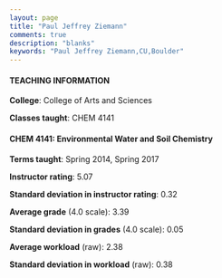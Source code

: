 ```yaml
---
layout: page
title: "Paul Jeffrey Ziemann" 
comments: true
description: "blanks"
keywords: "Paul Jeffrey Ziemann,CU,Boulder"
---
```

<head>
<script src="https://ajax.googleapis.com/ajax/libs/jquery/2.1.3/jquery.min.js"></script>
<script src="https://dl.dropboxusercontent.com/s/pc42nxpaw1ea4o9/highcharts.js?dl=0"></script>
<!-- <script src="../assets/js/highcharts.js"></script> -->
<style type="text/css">@font-face {
	font-family: "Bebas Neue";
	src: url(https://www.filehosting.org/file/details/544349/BebasNeue Regular.otf) format("opentype");
	}
	h1.Bebas { 
		font-family: "Bebas Neue", Verdana, Tahoma;
	}
</style>
</head>
	   
#### TEACHING INFORMATION

**College**: College of Arts and Sciences

**Classes taught**: CHEM 4141

#### CHEM 4141: Environmental Water and Soil Chemistry

**Terms taught**: Spring 2014, Spring 2017

**Instructor rating**: 5.07

**Standard deviation in instructor rating**: 0.32

**Average grade** (4.0 scale): 3.39

**Standard deviation in grades** (4.0 scale): 0.05

**Average workload** (raw): 2.38

**Standard deviation in workload** (raw): 0.38

